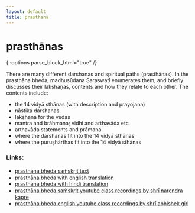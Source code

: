 ```yaml
---
layout: default
title: prasthana
---
```


# prasthānas

{::options parse_block_html="true" /}

There are many different darshanas and spiritual paths (prasthānas).
In the prasthāna bheda, madhusūdana Saraswatī enumerates them, and briefly
discusses their lakṣhaṇas, contents and how they relate to each other. The
contents include:

- the 14 vidyā sthānas (with description and prayojana)
- nāstika darshanas
- lakṣhana for the vedas
 - mantra and brāhmana; vidhi and arthavāda etc
- arthavāda statements and prāmana
- where the darshanas fit into the 14 vidyā sthānas
- where the puruṣhārthas fit into the 14 vidyā sthānas

### Links:

- [prasthāna bheda saṁskr̥it text][pb-s]
- [prasthāna bheda with english translation][pb-e]
- [prasthāna bheda with hindi translation][pb-h]
- [prasthāna bheda saṁskr̥it youtube class recordings by shrī narendra kapre][pb-y-san]
- [prasthāna bheda english youtube class recordings by shrī abhishek giri][pb-y-eng]

[pb-s]: https://archive.org/details/04PrasthanaBhedaOfMadhusudana
[pb-e]: https://sanskritdocuments.org/sites/snsastri/PrasthAnabheda-Engl.pdf
[pb-h]: https://archive.org/details/PrasthanabhedaHindi
[pb-y-eng]: https://www.youtube.com/watch?v=iWQeOng-pCQ&list=PLFvJhDZZSfT1aX7NDZCZcMfVHKyNuQTAR
[pb-y-san]: https://www.youtube.com/watch?v=m2XKY3IoM78&list=PLYBqfL4ycMjtLf9akDtrha0OjSSFPyPsc